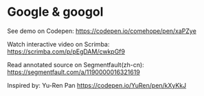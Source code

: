 # Google & googol

See demo on Codepen: https://codepen.io/comehope/pen/xaPZye

Watch interactive video on Scrimba: https://scrimba.com/p/pEgDAM/cwkpGf9

Read annotated source on Segmentfault(zh-cn): https://segmentfault.com/a/1190000016321619

Inspired by: Yu-Ren Pan https://codepen.io/YuRen/pen/kXyKkJ
